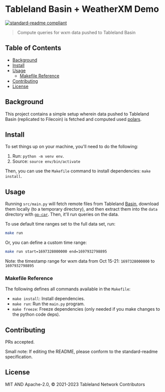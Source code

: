# Tableland Basin + WeatherXM Demo

[![standard-readme compliant](https://img.shields.io/badge/standard--readme-OK-green.svg)](https://github.com/RichardLitt/standard-readme)

> Compute queries for wxm data pushed to Tableland Basin

## Table of Contents

- [Background](#background)
- [Install](#install)
- [Usage](#usage)
  - [Makefile Reference](#makefile-reference)
- [Contributing](#contributing)
- [License](#license)

## Background

This project contains a simple setup wherein data pushed to Tableland Basin (replicated to Filecoin) is fetched and computed used [polars](https://www.pola.rs/).

## Install

To set things up on your machine, you'll need to do the following:

1. Run: `python -m venv env`.
2. Source: `source env/bin/activate`

Then, you can use the `Makefile` command to install dependencies: `make install`.

## Usage

Running `src/main.py` will fetch remote files from Tableland [Basin](https://github.com/tablelandnetwork/basin-cli), download them locally (to a temporary directory), and then extract them into the `data` directory with [`go-car`](https://github.com/ipld/go-car). Then, it'll run queries on the data.

To use default time ranges set to the full data set, run:

```sh
make run
```

Or, you can define a custom time range:

```sh
make run start=1697328000000 end=1697932798895
```

Note: the timestamp range for wxm data from Oct 15-21: `1697328000000` to `1697932798895`

### Makefile Reference

The following defines all commands available in the `Makefile`:

- `make install`: Install dependencies.
- `make run`: Run the `main.py` program.
- `make freeze`: Freeze dependencies (only needed if you make changes to the python code deps).

## Contributing

PRs accepted.

Small note: If editing the README, please conform to the standard-readme specification.

## License

MIT AND Apache-2.0, © 2021-2023 Tableland Network Contributors
